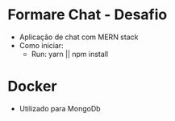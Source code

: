 # Formare Chat - Desafio

- Aplicação de chat com MERN stack
- Como iniciar:
  - Run: yarn || npm install

# Docker

- Utilizado para MongoDb
